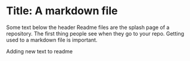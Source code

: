 # Title: A markdown file
Some text below the header
Readme files are the splash page of a repository. The first thing people see when they go to your repo.
Getting used to a markdown file is important. 

Adding new text to readme